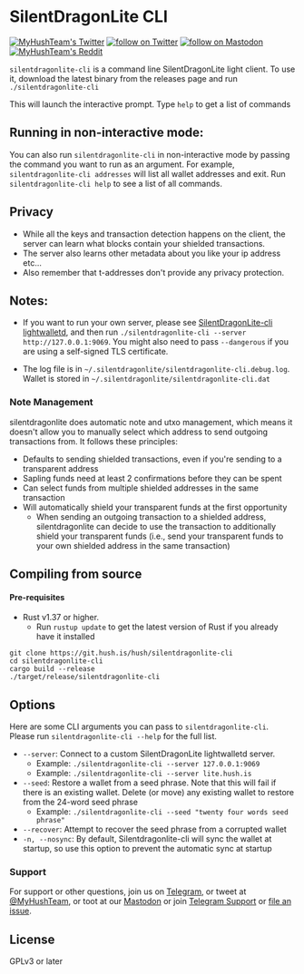 # SilentDragonLite CLI

<p align="left">
    <a href="https://twitter.com/MyHushTeam">
        <img src="https://img.shields.io/twitter/url?style=social&url=https%3A%2F%2Ftwitter.com%2Fmyhushteam"
            alt="MyHushTeam's Twitter"></a>
    <a href="https://twitter.com/intent/follow?screen_name=MyHushTeam">
        <img src="https://img.shields.io/twitter/follow/MyHushTeam?style=social&logo=twitter"
            alt="follow on Twitter"></a>
    <a href="https://fosstodon.org/@myhushteam">
        <img src="https://img.shields.io/badge/Mastodon-MyHushTeam-blue"
            alt="follow on Mastodon"></a>
    <a href="https://www.reddit.com/r/Myhush/">
        <img src="https://img.shields.io/reddit/subreddit-subscribers/Myhush?style=social"
            alt="MyHushTeam's Reddit"></a>
</p>

`silentdragonlite-cli` is a command line SilentDragonLite light client. To use it, download the latest binary from the releases page and run `./silentdragonlite-cli`

This will launch the interactive prompt. Type `help` to get a list of commands

## Running in non-interactive mode:
You can also run `silentdragonlite-cli` in non-interactive mode by passing the command you want to run as an argument. For example, `silentdragonlite-cli addresses` will list all wallet addresses and exit. 
Run `silentdragonlite-cli help` to see a list of all commands. 

## Privacy 
* While all the keys and transaction detection happens on the client, the server can learn what blocks contain your shielded transactions.
* The server also learns other metadata about you like your ip address etc...
* Also remember that t-addresses don't provide any privacy protection.

## Notes:
* If you want to run your own server, please see [SilentDragonLite-cli lightwalletd](https://git.hush.is/hush/lightwalletd), and then run `./silentdragonlite-cli --server http://127.0.0.1:9069`. You might also need to pass `--dangerous` if you are using a self-signed  TLS certificate.

* The log file is in `~/.silentdragonlite/silentdragonlite-cli.debug.log`. Wallet is stored in `~/.silentdragonlite/silentdragonlite-cli.dat`

### Note Management
silentdragonlite does automatic note and utxo management, which means it doesn't allow you to manually select which address to send outgoing transactions from. It follows these principles:
* Defaults to sending shielded transactions, even if you're sending to a transparent address
* Sapling funds need at least 2 confirmations before they can be spent
* Can select funds from multiple shielded addresses in the same transaction
* Will automatically shield your transparent funds at the first opportunity
    * When sending an outgoing transaction to a shielded address, silentdragonlite can decide to use the transaction to additionally shield your transparent funds (i.e., send your transparent funds to your own shielded address in the same transaction)

## Compiling from source

#### Pre-requisites
* Rust v1.37 or higher.
    * Run `rustup update` to get the latest version of Rust if you already have it installed

```shell script
git clone https://git.hush.is/hush/silentdragonlite-cli
cd silentdragonlite-cli
cargo build --release
./target/release/silentdragonlite-cli
```

## Options
Here are some CLI arguments you can pass to `silentdragonlite-cli`. Please run `silentdragonlite-cli --help` for the full list.

* `--server`: Connect to a custom SilentDragonLite lightwalletd server. 
    * Example: `./silentdragonlite-cli --server 127.0.0.1:9069`
    * Example: `./silentdragonlite-cli --server lite.hush.is`
* `--seed`: Restore a wallet from a seed phrase. Note that this will fail if there is an existing wallet. Delete (or move) any existing wallet to restore from the 24-word seed phrase
    * Example: `./silentdragonlite-cli --seed "twenty four words seed phrase"`
 * `--recover`: Attempt to recover the seed phrase from a corrupted wallet
* `-n, --nosync`: By default, Silentdragonlite-cli will sync the wallet at startup, so use this option to prevent the automatic sync at startup

### Support

For support or other questions, join us on [Telegram](https://hush.is/telegram), or tweet at [@MyHushTeam](https://twitter.com/MyHushTeam), or toot at our [Mastodon](https://fosstodon.org/@myhushteam) or join [Telegram Support](https://hush.is/telegram_support) or [file an issue](https://git.hush.is/hush/silentdragonlite-cli/issues).


## License

GPLv3 or later
